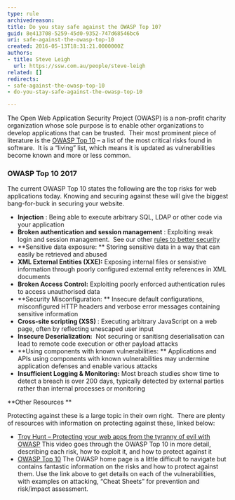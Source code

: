 ```yaml
---
type: rule
archivedreason: 
title: Do you stay safe against the OWASP Top 10?
guid: 8e413708-5259-45d0-9352-747d68546bc6
uri: safe-against-the-owasp-top-10
created: 2016-05-13T18:31:21.0000000Z
authors:
- title: Steve Leigh
  url: https://ssw.com.au/people/steve-leigh
related: []
redirects:
- safe-against-the-owasp-top-10
- do-you-stay-safe-against-the-owasp-top-10

---
```


The Open Web Application Security Project (OWASP) is a non-profit charity organization whose sole purpose is to enable other organizations to develop applications that can be trusted.  Their most prominent piece of literature is the [OWASP Top 10](https&#58;//www.owasp.org/index.php/Top_10-2017_Top_10) – a list of the most critical risks found in software.  It is a “living” list, which means it is updated as vulnerabilities become known and more or less common.

<!--endintro-->

### OWASP Top 10 2017


The current OWASP Top 10 states the following are the top risks for web applications today. Knowing and securing against these will give the biggest bang-for-buck in securing your website.

* **Injection** : Being able to execute arbitrary SQL, LDAP or other code via your application
* **Broken authentication and session management** : Exploiting weak login and session management.  See our other [rules to better security](/rules-to-better-security)
* **Sensitive data exposure: ** Storing sensitive data in a way that can easily be retrieved and abused
* **XML External Entities (XXE):** Exposing internal files or sensistive information through poorly configured external entity references in XML documents
* **Broken Access Control:** Exploiting poorly enforced authentication rules to access unauthorised data
* **Security Misconfiguration: ** Insecure default configurations, misconfigured HTTP headers and verbose error messages containing sensitive information
* **Cross-site scripting (XSS)** : Executing arbitrary JavaScript on a web page, often by reflecting unescaped user input
* **Insecure Deserialization:**  Not securing or sanitisng deserialisation can lead to remote code execution or other payload attacks
* **Using components with known vulnerabilities: ** Applications and APIs using components with known vulnerabilities may undermine application defenses and enable various attacks
* **Insufficient Logging & Monitoring:**  Most breach studies show time to detect a breach is over 200 days, typically detected by external parties rather than internal processes or monitoring


**Other Resources **

Protecting against these is a large topic in their own right.  There are plenty of resources with information on protecting against these, linked below:



* [Troy Hunt – Protecting your web apps from the tyranny of evil with OWASP](http&#58;//tv.ssw.com/1492/protecting-your-web-apps-from-the-tyranny-of-evil-with-owasp)
This video goes through the OWASP Top 10 in more detail, describing each risk, how to exploit it, and how to protect against it
* [OWASP Top 10](https&#58;//www.owasp.org/index.php/Category&#58;OWASP_Top_Ten_2017_Project)
The OWASP home page is a little difficult to navigate but contains fantastic information on the risks and how to protect against them. Use the link above to get details on each of the vulnerabilities, with examples on attacking, “Cheat Sheets” for prevention and risk/impact assessment.
